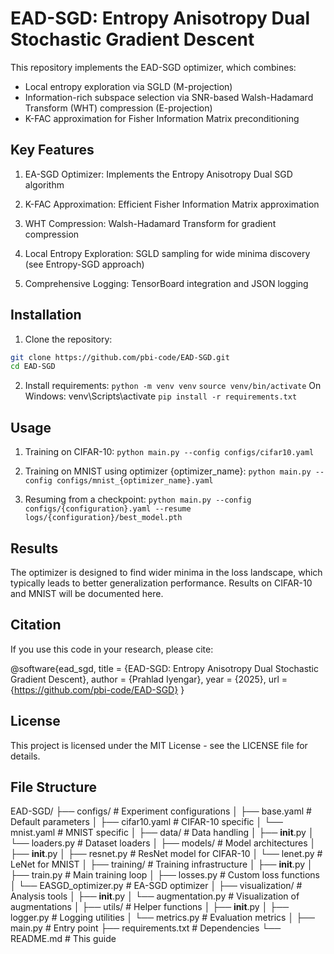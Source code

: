 # EAD-SGD: Entropy Anisotropy Dual Stochastic Gradient Descent

This repository implements the EAD-SGD optimizer, which combines:
- Local entropy exploration via SGLD (M-projection)
- Information-rich subspace selection via SNR-based Walsh-Hadamard Transform (WHT) compression (E-projection)
- K-FAC approximation for Fisher Information Matrix preconditioning

## Key Features

1. EA-SGD Optimizer: Implements the Entropy Anisotropy Dual SGD algorithm

2. K-FAC Approximation: Efficient Fisher Information Matrix approximation

3. WHT Compression: Walsh-Hadamard Transform for gradient compression

4. Local Entropy Exploration: SGLD sampling for wide minima discovery (see Entropy-SGD approach)

5. Comprehensive Logging: TensorBoard integration and JSON logging

## Installation

1. Clone the repository:
```bash
git clone https://github.com/pbi-code/EAD-SGD.git
cd EAD-SGD
```

2. Install requirements:
```python -m venv venv```
```source venv/bin/activate``` On Windows: venv\Scripts\activate
```pip install -r requirements.txt```

## Usage

1. Training on CIFAR-10:
```python main.py --config configs/cifar10.yaml```

2. Training on MNIST using optimizer {optimizer_name}:
```python main.py --config configs/mnist_{optimizer_name}.yaml```

3. Resuming from a checkpoint:
```python main.py --config configs/{configuration}.yaml --resume logs/{configuration}/best_model.pth``` 

## Results

The optimizer is designed to find wider minima in the loss landscape, which typically leads to better generalization performance. Results on CIFAR-10 and MNIST will be documented here.

## Citation
If you use this code in your research, please cite:

@software{ead_sgd,
  title = {EAD-SGD: Entropy Anisotropy Dual Stochastic Gradient Descent},
  author = {Prahlad Iyengar},
  year = {2025},
  url = {https://github.com/pbi-code/EAD-SGD}
}

## License
This project is licensed under the MIT License - see the LICENSE file for details.

## File Structure

EAD-SGD/
├── configs/               # Experiment configurations
│   ├── base.yaml         # Default parameters
│   ├── cifar10.yaml      # CIFAR-10 specific
│   └── mnist.yaml        # MNIST specific
│
├── data/                 # Data handling
│   ├── __init__.py
│   └── loaders.py        # Dataset loaders
│
├── models/               # Model architectures
│   ├── __init__.py
│   ├── resnet.py         # ResNet model for CIFAR-10
│   └── lenet.py          # LeNet for MNIST
│
├── training/             # Training infrastructure
│   ├── __init__.py
│   ├── train.py           # Main training loop
│   ├── losses.py          # Custom loss functions
│   └── EASGD_optimizer.py # EA-SGD optimizer
│
├── visualization/        # Analysis tools
│   ├── __init__.py
│   └── augmentation.py   # Visualization of augmentations
│
├── utils/                # Helper functions
│   ├── __init__.py
│   ├── logger.py         # Logging utilities
│   └── metrics.py        # Evaluation metrics
│
├── main.py               # Entry point
├── requirements.txt      # Dependencies
└── README.md             # This guide